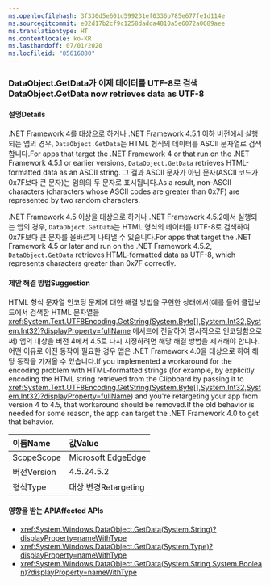 ```yaml
---
ms.openlocfilehash: 3f330d5e601d599231ef0336b785e677fe1d114e
ms.sourcegitcommit: e02d17b2cf9c1258dadda4810a5e6072a0089aee
ms.translationtype: HT
ms.contentlocale: ko-KR
ms.lasthandoff: 07/01/2020
ms.locfileid: "85616080"
---
```

### <a name="dataobjectgetdata-now-retrieves-data-as-utf-8"></a><span data-ttu-id="a1536-101">DataObject.GetData가 이제 데이터를 UTF-8로 검색</span><span class="sxs-lookup"><span data-stu-id="a1536-101">DataObject.GetData now retrieves data as UTF-8</span></span>

#### <a name="details"></a><span data-ttu-id="a1536-102">설명</span><span class="sxs-lookup"><span data-stu-id="a1536-102">Details</span></span>

<span data-ttu-id="a1536-103">.NET Framework 4를 대상으로 하거나 .NET Framework 4.5.1 이하 버전에서 실행되는 앱의 경우, `DataObject.GetData`는 HTML 형식의 데이터를 ASCII 문자열로 검색합니다.</span><span class="sxs-lookup"><span data-stu-id="a1536-103">For apps that target the .NET Framework 4 or that run on the .NET Framework 4.5.1 or earlier versions, `DataObject.GetData` retrieves HTML-formatted data as an ASCII string.</span></span> <span data-ttu-id="a1536-104">그 결과 ASCII 문자가 아닌 문자(ASCII 코드가 0x7F보다 큰 문자)는 임의의 두 문자로 표시됩니다.</span><span class="sxs-lookup"><span data-stu-id="a1536-104">As a result, non-ASCII characters (characters whose ASCII codes are greater than 0x7F) are represented by two random characters.</span></span><p/><span data-ttu-id="a1536-105">.NET Framework 4.5 이상을 대상으로 하거나 .NET Framework 4.5.2에서 실행되는 앱의 경우, `DataObject.GetData`는 HTML 형식의 데이터를 UTF-8로 검색하여 0x7F보다 큰 문자를 올바르게 나타낼 수 있습니다.</span><span class="sxs-lookup"><span data-stu-id="a1536-105">For apps that target the .NET Framework 4.5 or later and run on the .NET Framework 4.5.2, `DataObject.GetData` retrieves HTML-formatted data as UTF-8, which represents characters greater than 0x7F correctly.</span></span>

#### <a name="suggestion"></a><span data-ttu-id="a1536-106">제안 해결 방법</span><span class="sxs-lookup"><span data-stu-id="a1536-106">Suggestion</span></span>

<span data-ttu-id="a1536-107">HTML 형식 문자열 인코딩 문제에 대한 해결 방법을 구현한 상태에서(예를 들어 클립보드에서 검색한 HTML 문자열을 <xref:System.Text.UTF8Encoding.GetString(System.Byte[],System.Int32,System.Int32)?displayProperty=fullName> 메서드에 전달하여 명시적으로 인코딩함으로써) 앱의 대상을 버전 4에서 4.5로 다시 지정하려면 해당 해결 방법을 제거해야 합니다. 어떤 이유로 이전 동작이 필요한 경우 앱은 .NET Framework 4.0을 대상으로 하여 해당 동작을 가져올 수 있습니다.</span><span class="sxs-lookup"><span data-stu-id="a1536-107">If you implemented a workaround for the encoding problem with HTML-formatted strings (for example, by explicitly encoding the HTML string retrieved from the Clipboard by passing it to <xref:System.Text.UTF8Encoding.GetString(System.Byte[],System.Int32,System.Int32)?displayProperty=fullName>) and you're retargeting your app from version 4 to 4.5, that workaround should be removed.If the old behavior is needed for some reason, the app can target the .NET Framework 4.0 to get that behavior.</span></span>

| <span data-ttu-id="a1536-108">이름</span><span class="sxs-lookup"><span data-stu-id="a1536-108">Name</span></span>    | <span data-ttu-id="a1536-109">값</span><span class="sxs-lookup"><span data-stu-id="a1536-109">Value</span></span>       |
|:--------|:------------|
| <span data-ttu-id="a1536-110">Scope</span><span class="sxs-lookup"><span data-stu-id="a1536-110">Scope</span></span>   | <span data-ttu-id="a1536-111">Microsoft Edge</span><span class="sxs-lookup"><span data-stu-id="a1536-111">Edge</span></span>        |
| <span data-ttu-id="a1536-112">버전</span><span class="sxs-lookup"><span data-stu-id="a1536-112">Version</span></span> | <span data-ttu-id="a1536-113">4.5.2</span><span class="sxs-lookup"><span data-stu-id="a1536-113">4.5.2</span></span>       |
| <span data-ttu-id="a1536-114">형식</span><span class="sxs-lookup"><span data-stu-id="a1536-114">Type</span></span>    | <span data-ttu-id="a1536-115">대상 변경</span><span class="sxs-lookup"><span data-stu-id="a1536-115">Retargeting</span></span> |

#### <a name="affected-apis"></a><span data-ttu-id="a1536-116">영향을 받는 API</span><span class="sxs-lookup"><span data-stu-id="a1536-116">Affected APIs</span></span>

- <xref:System.Windows.DataObject.GetData(System.String)?displayProperty=nameWithType>
- <xref:System.Windows.DataObject.GetData(System.Type)?displayProperty=nameWithType>
- <xref:System.Windows.DataObject.GetData(System.String,System.Boolean)?displayProperty=nameWithType>
